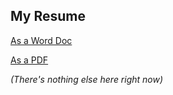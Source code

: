 ## My Resume

[As a Word Doc](https://github.com/tashidaniels/resume/blob/master/bin/Two%20Column%20Resume.docx)

[As a PDF](https://github.com/tashidaniels/resume/blob/master/bin/Two%20Column%20Resume.pdf)


_(There's nothing else here right now)_
